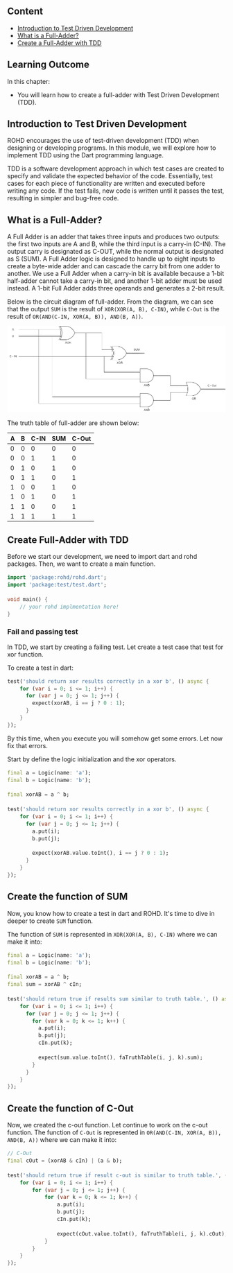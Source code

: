 ## Content

- [Introduction to Test Driven Development](./00_unit_test.md#introduction-to-test-driven-development)
- [What is a Full-Adder?](./00_unit_test.md#what-is-a-full-adder)
- [Create a Full-Adder with TDD](./00_unit_test.md#create-full-adder-with-tdd)

## Learning Outcome

In this chapter:

- You will learn how to create a full-adder with Test Driven Development (TDD).

## Introduction to Test Driven Development

ROHD encourages the use of test-driven development (TDD) when designing or developing programs. In this module, we will explore how to implement TDD using the Dart programming language.

TDD is a software development approach in which test cases are created to specify and validate the expected behavior of the code. Essentially, test cases for each piece of functionality are written and executed before writing any code. If the test fails, new code is written until it passes the test, resulting in simpler and bug-free code.

## What is a Full-Adder?

A Full Adder is an adder that takes three inputs and produces two outputs: the first two inputs are A and B, while the third input is a carry-in (C-IN). The output carry is designated as C-OUT, while the normal output is designated as S (SUM). A Full Adder logic is designed to handle up to eight inputs to create a byte-wide adder and can cascade the carry bit from one adder to another. We use a Full Adder when a carry-in bit is available because a 1-bit half-adder cannot take a carry-in bit, and another 1-bit adder must be used instead. A 1-bit Full Adder adds three operands and generates a 2-bit result.

Below is the circuit diagram of full-adder. From the diagram, we can see that the output `SUM` is the result of `XOR(XOR(A, B), C-IN)`, while `C-Out` is the result of `OR(AND(C-IN, XOR(A, B)), AND(B, A))`.

![Full Adder](./assets/full_adder_circuit.png)

The truth table of full-adder are shown below:

| A | B | C-IN | SUM | C-Out |
| -- | -- | -- | -- | -- |
| 0 | 0 | 0 | 0 | 0 |
| 0 | 0 | 1 | 1 | 0 |
| 0 | 1 | 0 | 1 | 0 |
| 0 | 1 | 1 | 0 | 1 |
| 1 | 0 | 0 | 1 | 0 |
| 1 | 0 | 1 | 0 | 1 |
| 1 | 1 | 0 | 0 | 1 |
| 1 | 1 | 1 | 1 | 1 |

## Create Full-Adder with TDD

Before we start our development, we need to import dart and rohd packages. Then, we want to create a main function.

```dart
import 'package:rohd/rohd.dart';
import 'package:test/test.dart';

void main() {
    // your rohd implmentation here!
}
```

### Fail and passing test

In TDD, we start by creating a failing test. Let create a test case that test for xor function.

To create a test in dart:

```dart
test('should return xor results correctly in a xor b', () async {
    for (var i = 0; i <= 1; i++) {
      for (var j = 0; j <= 1; j++) {
        expect(xorAB, i == j ? 0 : 1);
      }
    }
});
```

By this time, when you execute you will somehow get some errors. Let now fix that errors.

Start by define the logic initialization and the xor operators.

```dart
final a = Logic(name: 'a');
final b = Logic(name: 'b');

final xorAB = a ^ b;

test('should return xor results correctly in a xor b', () async {
    for (var i = 0; i <= 1; i++) {
      for (var j = 0; j <= 1; j++) {
        a.put(i);
        b.put(j);

        expect(xorAB.value.toInt(), i == j ? 0 : 1);
      }
    }
});
```

## Create the function of SUM

Now, you know how to create a test in dart and ROHD. It's time to dive in deeper to create `SUM` function.

The function of `SUM` is represented in `XOR(XOR(A, B), C-IN)` where we can make it into:

```dart
final a = Logic(name: 'a');
final b = Logic(name: 'b');

final xorAB = a ^ b;
final sum = xorAB ^ cIn;

test('should return true if results sum similar to truth table.', () async {
    for (var i = 0; i <= 1; i++) {
      for (var j = 0; j <= 1; j++) {
        for (var k = 0; k <= 1; k++) {
          a.put(i);
          b.put(j);
          cIn.put(k);

          expect(sum.value.toInt(), faTruthTable(i, j, k).sum);
        }
      }
    }
});
```

## Create the function of C-Out

Now, we created the c-out function. Let continue to work on the c-out function. The function of `C-Out` is represented in `OR(AND(C-IN, XOR(A, B)), AND(B, A))` where we can make it into:

```dart
// C-Out
final cOut = (xorAB & cIn) | (a & b);

test('should return true if result c-out is similar to truth table.', () async {
    for (var i = 0; i <= 1; i++) {
        for (var j = 0; j <= 1; j++) {
            for (var k = 0; k <= 1; k++) {
                a.put(i);
                b.put(j);
                cIn.put(k);

                expect(cOut.value.toInt(), faTruthTable(i, j, k).cOut);
            }
        }
    }
});
```
